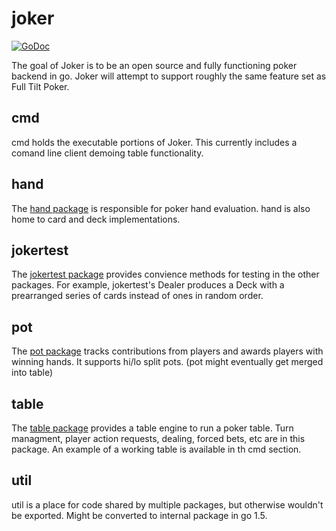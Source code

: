 joker
========
[![GoDoc](https://godoc.org/github.com/loganjspears/joker?status.svg)](https://godoc.org/github.com/loganjspears/joker)


The goal of Joker is to be an open source and fully functioning poker backend in go.  Joker will attempt to support roughly the same feature set as Full Tilt Poker.  

## cmd

cmd holds the executable portions of Joker.  This currently includes a comand line client demoing table functionality.

## hand

The [hand package](http://www.godoc.org/github/loganjspears/joker/hand) is responsible for poker hand evaluation.  hand is also home to card and deck implementations.  

## jokertest

The [jokertest package](http://www.godoc.org/github/loganjspears/joker/jokertest) provides convience methods for testing in the other packages.  For example, jokertest's Dealer produces a Deck with a prearranged series of cards instead of ones in random order.  

## pot

The [pot package](http://www.godoc.org/github/loganjspears/joker/pot) tracks contributions from players and awards players with winning hands.  It supports hi/lo split pots.  (pot might eventually get merged into table)

## table

The [table package](http://www.godoc.org/github/loganjspears/joker/table) provides a table engine to run a poker table.  Turn managment, player action requests, dealing, forced bets, etc are in this package.  An example of a working table is available in th cmd section.  
## util

util is a place for code shared by multiple packages, but otherwise wouldn't be exported.  Might be converted to internal package in go 1.5.
